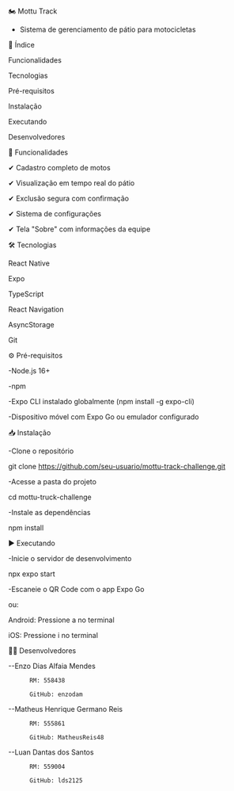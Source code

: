 🏍️ Mottu Track

- Sistema de gerenciamento de pátio para motocicletas


📌 Índice

Funcionalidades

Tecnologias

Pré-requisitos

Instalação

Executando

Desenvolvedores


🌟 Funcionalidades

✔ Cadastro completo de motos

✔ Visualização em tempo real do pátio

✔ Exclusão segura com confirmação

✔ Sistema de configurações

✔ Tela "Sobre" com informações da equipe


🛠 Tecnologias

React Native

Expo

TypeScript

React Navigation

AsyncStorage

Git	


⚙️ Pré-requisitos

-Node.js 16+

-npm

-Expo CLI instalado globalmente (npm install -g expo-cli)

-Dispositivo móvel com Expo Go ou emulador configurado


📥 Instalação

-Clone o repositório

git clone https://github.com/seu-usuario/mottu-track-challenge.git

-Acesse a pasta do projeto

cd mottu-truck-challenge  

-Instale as dependências
 
npm install


▶️ Executando

-Inicie o servidor de desenvolvimento

npx expo start  

-Escaneie o QR Code com o app Expo Go 

ou:

Android: Pressione a no terminal

iOS: Pressione i no terminal


👨‍💻 Desenvolvedores

--Enzo Dias Alfaia Mendes

          RM: 558438
          
          GitHub: enzodam

--Matheus Henrique Germano Reis

          RM: 555861
          
          GitHub: MatheusReis48

--Luan Dantas dos Santos

          RM: 559004
          
          GitHub: lds2125
